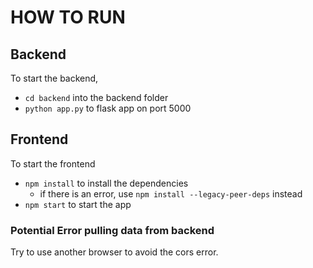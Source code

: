 # HOW TO RUN
## Backend
To start the backend, 
- `cd backend` into the backend folder
- `python app.py` to flask app on port 5000

## Frontend
To start the frontend
- `npm install` to install the dependencies
  - if there is an error, use `npm install --legacy-peer-deps` instead
- `npm start` to start the app


### Potential Error pulling data from backend
Try to use another browser to avoid the cors error.
